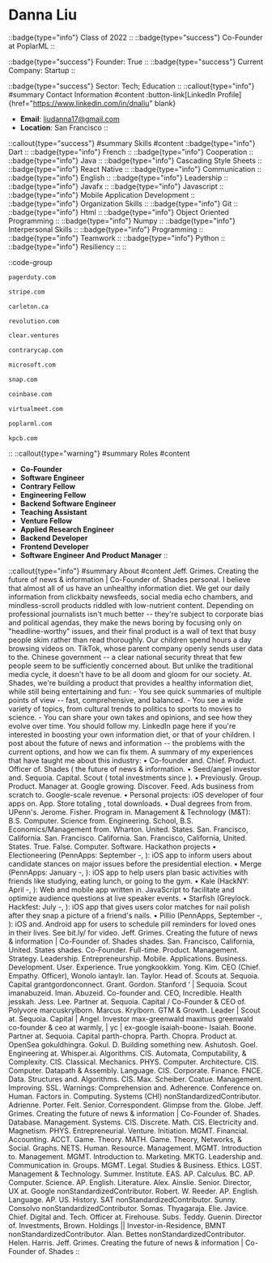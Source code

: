 # Danna Liu
::badge{type="info"}
Class of 2022
::
::badge{type="success"}
Co-Founder at PoplarML
::

::badge{type="success"}
Founder: True
::
::badge{type="success"}
Current Company: Startup
::

::badge{type="success"}
Sector: Tech; Education
::
::callout{type="info"}
#summary
Contact Information
#content
:button-link[LinkedIn Profile]{href="https://www.linkedin.com/in/dnaliu" blank}
- **Email**: liudanna17@gmail.com
- **Location**: San Francisco
::

::callout{type="success"}
#summary
Skills
#content
::badge{type="info"}
Dart
::
::badge{type="info"}
French
::
::badge{type="info"}
Cooperation
::
::badge{type="info"}
Java
::
::badge{type="info"}
Cascading Style Sheets
::
::badge{type="info"}
React Native
::
::badge{type="info"}
Communication
::
::badge{type="info"}
English
::
::badge{type="info"}
Leadership
::
::badge{type="info"}
Javafx
::
::badge{type="info"}
Javascript
::
::badge{type="info"}
Mobile Application Development
::
::badge{type="info"}
Organization Skills
::
::badge{type="info"}
Git
::
::badge{type="info"}
Html
::
::badge{type="info"}
Object Oriented Programming
::
::badge{type="info"}
Numpy
::
::badge{type="info"}
Interpersonal Skills
::
::badge{type="info"}
Programming
::
::badge{type="info"}
Teamwork
::
::badge{type="info"}
Python
::
::badge{type="info"}
Resiliency
::
::

::code-group
```bash [PagerDuty]
pagerduty.com
```
```bash [Stripe]
stripe.com
```
```bash [Carleton University]
carleton.ca
```
```bash [Revolution’s Rise of the Rest Seed Fund]
revolution.com
```
```bash [Clear Ventures]
clear.ventures
```
```bash [Contrary]
contrarycap.com
```
```bash [Microsoft]
microsoft.com
```
```bash [Snap]
snap.com
```
```bash [Coinbase]
coinbase.com
```
```bash [VirtualMeet]
virtualmeet.com
```
```bash [PoplarML]
poplarml.com
```
```bash [Kleiner Perkins Caufield & Byers]
kpcb.com
```
::
::callout{type="warning"}
#summary
Roles
#content
- **Co-Founder**
- **Software Engineer**
- **Contrary Fellow**
- **Engineering Fellow**
- **Backend Software Engineer**
- **Teaching Assistant**
- **Venture Fellow**
- **Applied Research Engineer**
- **Backend Developer**
- **Frontend Developer**
- **Software Engineer And Product Manager**
::

::callout{type="info"}
#summary
About
#content
Jeff. Grimes. Creating the future of news & information | Co-Founder of. Shades personal. I believe that almost all of us have an unhealthy information diet. We get our daily information from clickbaity newsfeeds, social media echo chambers, and mindless-scroll products riddled with low-nutrient content. Depending on professional journalists isn't much better -- they're subject to corporate bias and political agendas, they make the news boring by focusing only on "headline-worthy" issues, and their final product is a wall of text that busy people skim rather than read thoroughly. Our children spend hours a day browsing videos on. TikTok, whose parent company openly sends user data to the. Chinese government -- a clear national security threat that few people seem to be sufficiently concerned about. But unlike the traditional media cycle, it doesn't have to be all doom and gloom for our society. At. Shades, we're building a product that provides a healthy information diet, while still being entertaining and fun: - You see quick summaries of multiple points of view -- fast, comprehensive, and balanced. - You see a wide variety of topics, from cultural trends to politics to sports to movies to science. - You can share your own takes and opinions, and see how they evolve over time. You should follow my. LinkedIn page here if you're interested in boosting your own information diet, or that of your children. I post about the future of news and information -- the problems with the current options, and how we can fix them. A summary of my experiences that have taught me about this industry: • Co-founder and. Chief. Product. Officer of. Shades ( the future of news & information. • Seed/angel investor and. Sequoia. Capital. Scout ( total investments since ). • Previously. Group. Product. Manager at. Google growing. Discover. Feed. Ads business from scratch to. Google-scale revenue. • Personal projects: iOS developer of four apps on. App. Store totaling , total downloads. • Dual degrees from from. UPenn's. Jerome. Fisher. Program in. Management & Technology (M&T): B.S. Computer. Science from. Engineering. School, B.S. Economics/Management from. Wharton. United. States. San. Francisco, California. San. Francisco. California. San. Francisco, California, United. States. True. False. Computer. Software. Hackathon projects • Electioneering (PennApps: September -, ): iOS app to inform users about candidate stances on major issues before the presidential election. • Merge (PennApps: January -, ): iOS app to help users plan basic activities with friends like studying, eating lunch, or going to the gym. • Kale (HackNY: April -, ): Web and mobile app written in. JavaScript to facilitate and optimize audience questions at live speaker events. • Starfish (Greylock. Hackfest: July -, ): iOS app that gives users color matches for nail polish after they snap a picture of a friend's nails. • Pillio (PennApps, September -, ): iOS and. Android app for users to schedule pill reminders for loved ones in their lives. See bit.ly/ for video. Jeff. Grimes. Creating the future of news & information | Co-Founder of. Shades shades. San. Francisco, California, United. States shades. Co-Founder. Full-time. Product. Management. Strategy. Leadership. Entrepreneurship. Mobile. Applications. Business. Development. User. Experience. True yongkookkim. Yong. Kim. CEO (Chief. Empathy. Officer), Wonolo iantaylr. Ian. Taylor. Head of. Scouts at. Sequoia. Capital grantgordonconnect. Grant. Gordon. Stanford ‘ | Sequoia. Scout imanabuzeid. Iman. Abuzeid. Co-founder and. CEO, Incredible. Health jesskah. Jess. Lee. Partner at. Sequoia. Capital / Co-Founder & CEO of. Polyvore marcuskrylborn. Marcus. Krylborn. GTM & Growth. Leader | Scout at. Sequoia. Capital | Angel. Investor max-greenwald maximus greenwald co-founder & ceo at warmly, | yc | ex-google isaiah-boone- Isaiah. Boone. Partner at. Sequoia. Capital parth-chopra. Parth. Chopra. Product at. OpenSea gokuldhingra. Gokul. D. Building something new. Ashutosh. Goel. Engineering at. Whisper.ai. Algorithms. CIS. Automata, Computability, & Complexity. CIS. Classical. Mechanics. PHYS. Computer. Architecture. CIS. Computer. Datapath & Assembly. Language. CIS. Corporate. Finance. FNCE. Data. Structures and. Algorithms. CIS. Max. Scheiber. Coatue. Management. Improving. SSL. Warnings: Comprehension and. Adherence. Conference on. Human. Factors in. Computing. Systems (CHI) nonStandardizedContributor. Adrienne. Porter. Felt. Senior. Correspondent. Glimpse from the. Globe. Jeff. Grimes. Creating the future of news & information | Co-Founder of. Shades. Database. Management. Systems. CIS. Discrete. Math. CIS. Electricity and. Magnetism. PHYS. Entrepreneurial. Venture. Initiation. MGMT. Financial. Accounting. ACCT. Game. Theory. MATH. Game. Theory, Networks, & Social. Graphs. NETS. Human. Resource. Management. MGMT. Introduction to. Management. MGMT. Introduction to. Marketing. MKTG. Leadership and. Communication in. Groups. MGMT. Legal. Studies & Business. Ethics. LGST. Management & Technology. Summer. Institute. EAS. AP. Calculus. BC. AP. Computer. Science. AP. English. Literature. Alex. Ainslie. Senior. Director, UX at. Google nonStandardizedContributor. Robert. W. Reeder. AP. English. Language. AP. US. History. SAT nonStandardizedContributor. Sunny. Consolvo nonStandardizedContributor. Somas. Thyagaraja. Elie. Javice. Chief. Digital and. Tech. Officer at. Firehouse. Subs. Teddy. Guenin. Director of. Investments, Brown. Holdings || Investor-in-Residence, BMNT nonStandardizedContributor. Alan. Bettes nonStandardizedContributor. Helen. Harris. Jeff. Grimes. Creating the future of news & information | Co-Founder of. Shades
::
